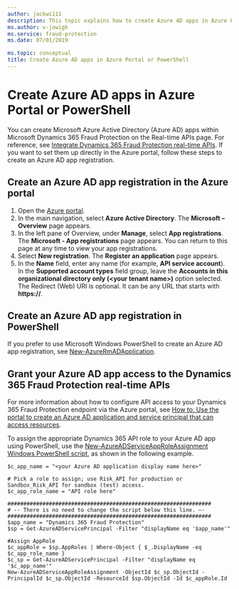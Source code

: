 ```yaml
---
author: jackwi111
description: This topic explains how to create Azure AD apps in Azure Portal or PowerShell for use with Dynamics 365 Fraud Protection.
ms.author: v-jowigh
ms.service: fraud-protection
ms.date: 07/01/2019

ms.topic: conceptual
title: Create Azure AD apps in Azure Portal or PowerShell 
---
```


# Create Azure AD apps in Azure Portal or PowerShell 

You can create Microsoft Azure Active Directory (Azure AD) apps within Microsoft Dynamics 365 Fraud Protection on the Real-time APIs page. For reference, see [Integrate Dynamics 365 Fraud Protection real-time APIs](integrate-real-time-api.md). If you want to set them up directly in the Azure portal, follow these steps to create an Azure AD app registration. 

## Create an Azure AD app registration in the Azure portal 

1. Open the [Azure portal](https://portal.azure.com).
2. In the main navigation, select **Azure Active Directory**. The **Microsoft – Overview** page appears. 
3. In the left pane of Overview, under **Manage**, select **App registrations**. The **Microsoft - App registrations** page appears. You can return to this page at any time to view your app registrations. 
4. Select **New registration**. The **Register an application** page appears. 
5. In the **Name** field, enter any name (for example, **API service account**). In the **Supported account types** field group, leave the **Accounts in this organizational directory only (\<your tenant name\>)** option selected. The Redirect (Web) URI is optional. It can be any URL that starts with **https://**. 

## Create an Azure AD app registration in PowerShell 
If you prefer to use Microsoft Windows PowerShell to create an Azure AD app registration, see [New-AzureRmADApplication](https://docs.microsoft.com/powershell/module/azurerm.resources/new-azurermadapplication?view=azurermps-6.13.0). 

## Grant your Azure AD app access to the Dynamics 365 Fraud Protection real-time APIs 
For more information about how to configure API access to your Dynamics 365 Fraud Protection endpoint via the Azure portal, see [How to: Use the portal to create an Azure AD application and service principal that can access resources](https://docs.microsoft.com/azure/active-directory/develop/howto-create-service-principal-portal). 

To assign the appropriate Dynamics 365 API role to your Azure AD app using PowerShell, use the [New-AzureADServiceAppRoleAssignment Windows PowerShell script](https://docs.microsoft.com/powershell/module/azuread/new-azureadserviceapproleassignment?view=azureadps-2.0), as shown in the following example. 

```console
$c_app_name = "<your Azure AD application display name here>"

# Pick a role to assign; use Risk_API for production or Sandbox_Risk_API for sandbox (test) access.
$c_app_role_name = "API role here"

################################################################
# -- There is no need to change the script below this line. –- 
################################################################
$app_name = "Dynamics 365 Fraud Protection"
$sp = Get-AzureADServicePrincipal -Filter "displayName eq '$app_name'"

#Assign AppRole
$c_appRole = $sp.AppRoles | Where-Object { $_.DisplayName -eq $c_app_role_name }
$c_sp = Get-AzureADServicePrincipal -Filter "displayName eq '$c_app_name'"
New-AzureADServiceAppRoleAssignment -ObjectId $c_sp.ObjectId -PrincipalId $c_sp.ObjectId -ResourceId $sp.ObjectId -Id $c_appRole.Id 
```
